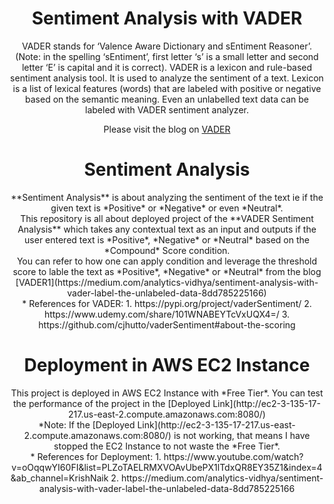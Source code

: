 <center><h1>Sentiment Analysis with VADER</h1>

VADER stands for ‘Valence Aware Dictionary and sEntiment Reasoner’. (Note: in the spelling ‘sEntiment’, first letter ‘s’ is a small letter and second letter ‘E’ is capital and it is correct). VADER is a lexicon and rule-based sentiment analysis tool. It is used to analyze the sentiment of a text. Lexicon is a list of lexical features (words) that are labeled with positive or negative based on the semantic meaning. Even an unlabelled text data can be labeled with VADER sentiment analyzer.

Please visit the blog on [VADER](https://medium.com/analytics-vidhya/sentiment-analysis-with-vader-label-the-unlabeled-data-8dd785225166)

<h1>Sentiment Analysis</h1>
**Sentiment Analysis** is about analyzing the sentiment of the text ie if the given text is *Positive* or *Negative* or even *Neutral*.<br>
This repository is all about deployed project of the **VADER Sentiment Analysis** which takes any contextual text as an input and outputs if the user entered text is *Positive*, *Negative* or *Neutral* based on the *Compound* Score condition.<br>
You can refer to how one can apply condition and leverage the threshold score to lable the text as *Positive*, *Negative* or *Neutral* from the blog
[VADER1](https://medium.com/analytics-vidhya/sentiment-analysis-with-vader-label-the-unlabeled-data-8dd785225166)

<br>
* References for VADER:
  1. https://pypi.org/project/vaderSentiment/
  2. https://www.udemy.com/share/101WNABEYTcVxUQX4=/
  3. https://github.com/cjhutto/vaderSentiment#about-the-scoring
<br>

<h1>Deployment in AWS EC2 Instance</h1>
This project is deployed in AWS EC2 Instance with *Free Tier*. You can test the performance of the project in the [Deployed Link](http://ec2-3-135-17-217.us-east-2.compute.amazonaws.com:8080/) <br>
*Note: If the [Deployed Link](http://ec2-3-135-17-217.us-east-2.compute.amazonaws.com:8080/) is not working, that means I have stopped the EC2 Instance to not waste the *Free Tier*.

<br>
* References for Deployment:
  1. https://www.youtube.com/watch?v=oOqqwYI60FI&list=PLZoTAELRMXVOAvUbePX1lTdxQR8EY35Z1&index=4&ab_channel=KrishNaik
  2. https://medium.com/analytics-vidhya/sentiment-analysis-with-vader-label-the-unlabeled-data-8dd785225166
